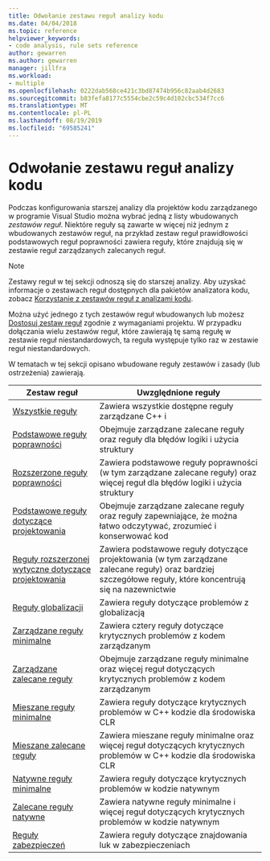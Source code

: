 ```yaml
---
title: Odwołanie zestawu reguł analizy kodu
ms.date: 04/04/2018
ms.topic: reference
helpviewer_keywords:
- code analysis, rule sets reference
author: gewarren
ms.author: gewarren
manager: jillfra
ms.workload:
- multiple
ms.openlocfilehash: 0222dab568ce421c3bd87474b956c82aab4d2683
ms.sourcegitcommit: b83fefa8177c5554cbe2c59c4d102cbc534f7cc6
ms.translationtype: MT
ms.contentlocale: pl-PL
ms.lasthandoff: 08/19/2019
ms.locfileid: "69585241"
---
```

# <a name="code-analysis-rule-set-reference"></a>Odwołanie zestawu reguł analizy kodu

Podczas konfigurowania starszej analizy dla projektów kodu zarządzanego w programie Visual Studio można wybrać jedną z listy wbudowanych *zestawów reguł*. Niektóre reguły są zawarte w więcej niż jednym z wbudowanych zestawów reguł, na przykład zestaw reguł prawidłowości podstawowych reguł poprawności zawiera reguły, które znajdują się w zestawie reguł zarządzanych zalecanych reguł.

> [!NOTE]
> Zestawy reguł w tej sekcji odnoszą się do starszej analizy. Aby uzyskać informacje o zestawach reguł dostępnych dla pakietów analizatora kodu, zobacz [Korzystanie z zestawów reguł z analizami kodu](analyzer-rule-sets.md).

Można użyć jednego z tych zestawów reguł wbudowanych lub możesz [Dostosuj zestaw reguł](../code-quality/how-to-create-a-custom-rule-set.md) zgodnie z wymaganiami projektu. W przypadku dołączania wielu zestawów reguł, które zawierają tę samą regułę w zestawie reguł niestandardowych, ta reguła występuje tylko raz w zestawie reguł niestandardowych.

W tematach w tej sekcji opisano wbudowane reguły zestawów i zasady (lub ostrzeżenia) zawierają.

| Zestaw reguł | Uwzględnione reguły |
| - | - |
| [Wszystkie reguły](all-rules-rule-set.md) | Zawiera wszystkie dostępne reguły zarządzane C++ i |
| [Podstawowe reguły poprawności](basic-correctness-rules-rule-set-for-managed-code.md) | Obejmuje zarządzane zalecane reguły oraz reguły dla błędów logiki i użycia struktury |
| [Rozszerzone reguły poprawności](extended-correctness-rules-rule-set-for-managed-code.md) | Zawiera podstawowe reguły poprawności (w tym zarządzane zalecane reguły) oraz więcej reguł dla błędów logiki i użycia struktury |
| [Podstawowe reguły dotyczące projektowania](basic-design-guideline-rules-rule-set-for-managed-code.md) | Obejmuje zarządzane zalecane reguły oraz reguły zapewniające, że można łatwo odczytywać, zrozumieć i konserwować kod |
| [Reguły rozszerzonej wytyczne dotyczące projektowania](extended-design-guidelines-rules-rule-set-for-managed-code.md) | Zawiera podstawowe reguły dotyczące projektowania (w tym zarządzane zalecane reguły) oraz bardziej szczegółowe reguły, które koncentrują się na nazewnictwie |
| [Reguły globalizacji](globalization-rules-rule-set-for-managed-code.md) | Zawiera reguły dotyczące problemów z globalizacją |
| [Zarządzane reguły minimalne](managed-minimum-rules-rule-set-for-managed-code.md) | Zawiera cztery reguły dotyczące krytycznych problemów z kodem zarządzanym |
| [Zarządzane zalecane reguły](managed-recommended-rules-rule-set-for-managed-code.md) | Obejmuje zarządzane reguły minimalne oraz więcej reguł dotyczących krytycznych problemów z kodem zarządzanym |
| [Mieszane reguły minimalne](mixed-minimum-rules-rule-set.md) | Zawiera reguły dotyczące krytycznych problemów w C++ kodzie dla środowiska CLR |
| [Mieszane zalecane reguły](mixed-recommended-rules-rule-set.md) | Zawiera mieszane reguły minimalne oraz więcej reguł dotyczących krytycznych problemów w C++ kodzie dla środowiska CLR |
| [Natywne reguły minimalne](native-minimum-rules-rule-set.md) | Zawiera reguły dotyczące krytycznych problemów w kodzie natywnym |
| [Zalecane reguły natywne](native-recommended-rules-rule-set.md) | Zawiera natywne reguły minimalne i więcej reguł dotyczących krytycznych problemów w kodzie natywnym |
| [Reguły zabezpieczeń](security-rules-rule-set-for-managed-code.md) | Zawiera reguły dotyczące znajdowania luk w zabezpieczeniach |